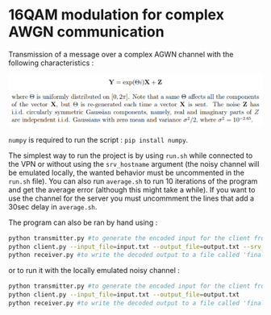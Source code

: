 # 16QAM modulation for complex AWGN communication

Transmission of a message over a complex AGWN channel with the following characteristics :

<img src="docs/channel.png" />

`numpy` is required to run the script : `pip install numpy`.

The simplest way to run the project is by using `run.sh` while connected to the VPN or without using the `srv_hostname` argument (the noisy channel will be emulated locally, the wanted behavior must be uncommented in the `run.sh` file).
You can also run `average.sh` to run 10 iterations of the program and get the average error (although this might take a while). If you want to use the channel for the server you must uncommment the lines that add a 30sec delay in `average.sh`.

The program can also be ran by hand using :
```sh
python transmitter.py #to generate the encoded input for the client from a file name 'initial.txt'
python client.py --input_file=input.txt --output_file=output.txt --srv_hostname=iscsrv72.epfl.ch --srv_port=80
python receiver.py #to write the decoded output to a file called 'final.txt'
```
or to run it with the locally emulated noisy channel :
```sh
python transmitter.py #to generate the encoded input for the client from a file name 'initial.txt'
python client.py --input_file=input.txt --output_file=output.txt
python receiver.py #to write the decoded output to a file called 'final.txt'
```